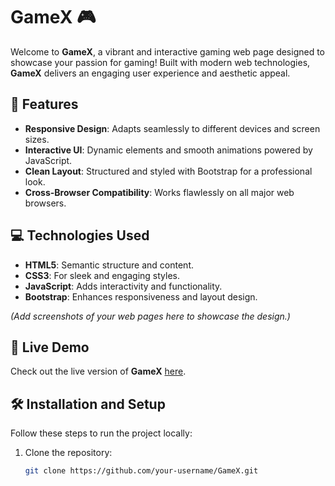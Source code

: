 # GameX 🎮

Welcome to **GameX**, a vibrant and interactive gaming web page designed to showcase your passion for gaming! Built with modern web technologies, **GameX** delivers an engaging user experience and aesthetic appeal.

## 🌟 Features

- **Responsive Design**: Adapts seamlessly to different devices and screen sizes.
- **Interactive UI**: Dynamic elements and smooth animations powered by JavaScript.
- **Clean Layout**: Structured and styled with Bootstrap for a professional look.
- **Cross-Browser Compatibility**: Works flawlessly on all major web browsers.

## 💻 Technologies Used

- **HTML5**: Semantic structure and content.
- **CSS3**: For sleek and engaging styles.
- **JavaScript**: Adds interactivity and functionality.
- **Bootstrap**: Enhances responsiveness and layout design.


*(Add screenshots of your web pages here to showcase the design.)*

## 🚀 Live Demo

Check out the live version of **GameX** [here](https://aman17123.github.io/miniprojGAMEX/).

## 🛠 Installation and Setup

Follow these steps to run the project locally:

1. Clone the repository:
   ```bash
   git clone https://github.com/your-username/GameX.git

